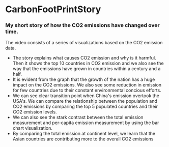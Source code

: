 # CarbonFootPrintStory
 
 ### My short story of how the CO2 emissions have changed over time. 
 
The video consists of a series of visualizations based on the CO2 emission data. 

* The story explains what causes CO2 emission and why is it harmful. Then it shows the top 10 countries in CO2 emission and we also see the way that the emissions have grown in countries within a century and a half. 
* It is evident from the graph that the growth of the nation has a huge impact on the CO2 emissions. We also see some reduction in emission for few countries due to their constant environmental concious efforts. 
* We can see clear transition point when China's emission overtook the USA's. We can compare the relationship between the population and CO2 emissions by comparing the top 5 populated countries and their CO2 emission levels. 
* We can also see the stark contrast between the total emission measurement and per-capita emission measurement by using the bar chart visualization. 
* By comparing the total emission at continent level, we learn that the Asian countries are contributing more to the overall CO2 emissions
